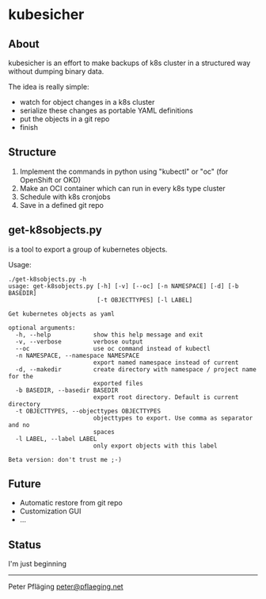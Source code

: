 # kubesicher

## About

kubesicher is an effort to make backups of k8s cluster in a structured way without dumping binary data.

The idea is really simple:

- watch for object changes in a k8s cluster
- serialize these changes as portable YAML definitions
- put the objects in a git repo
- finish

## Structure

1. Implement the commands in python using "kubectl" or "oc" (for OpenShift or OKD)
1. Make an OCI container which can run in every k8s type cluster
1. Schedule with k8s cronjobs
1. Save in a defined git repo

## get-k8sobjects.py

is a tool to export a group of kubernetes objects.

Usage:
```
./get-k8sobjects.py -h
usage: get-k8sobjects.py [-h] [-v] [--oc] [-n NAMESPACE] [-d] [-b BASEDIR]
                         [-t OBJECTTYPES] [-l LABEL]

Get kubernetes objects as yaml

optional arguments:
  -h, --help            show this help message and exit
  -v, --verbose         verbose output
  --oc                  use oc command instead of kubectl
  -n NAMESPACE, --namespace NAMESPACE
                        export named namespace instead of current
  -d, --makedir         create directory with namespace / project name for the
                        exported files
  -b BASEDIR, --basedir BASEDIR
                        export root directory. Default is current directory
  -t OBJECTTYPES, --objecttypes OBJECTTYPES
                        objecttypes to export. Use comma as separator and no
                        spaces
  -l LABEL, --label LABEL
                        only export objects with this label

Beta version: don't trust me ;-)
```

## Future

- Automatic restore from git repo
- Customization GUI
- ...

## Status

I'm just beginning

---
Peter Pfläging <peter@pflaeging.net>
